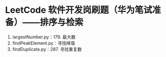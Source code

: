 # LeetCode 软件开发岗刷题（华为笔试准备）——排序与检索
1. largestNumber.py：179. 最大数
2. findPeakElement.py：寻找峰值
3. findDuplicate.py：287. 寻找重复数